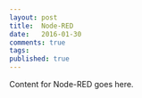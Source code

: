 ```yaml
---
layout: post
title:  Node-RED
date:   2016-01-30
comments: true
tags: 
published: true
---
```

 
Content for Node-RED goes here.
 

